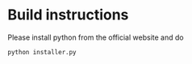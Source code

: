 # Build instructions
Please install python from the official website and do

```
python installer.py
```